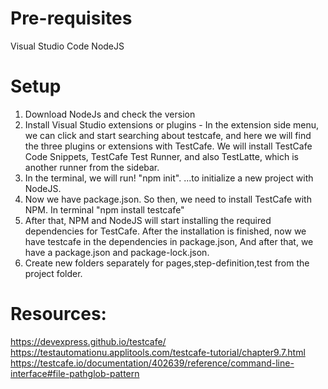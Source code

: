 

# Pre-requisites
Visual Studio Code
NodeJS

# Setup
1. Download NodeJs and check the version 
2. Install Visual Studio extensions or plugins - In the extension side menu, we can click and start searching about testcafe, and here we will find the three plugins or extensions with TestCafe. We will install TestCafe Code Snippets, TestCafe Test Runner, and also TestLatte, which is another runner from the sidebar.
3. In the terminal, we will run!  "npm init". ...to initialize a new project with NodeJS. 
4. Now we have package.json. So then, we need to install TestCafe with NPM. In terminal "npm install testcafe"
5. After that, NPM and NodeJS will start installing the required dependencies for TestCafe.
After the installation is finished, now we have testcafe in the dependencies in package.json, And after that, we have a package.json and package-lock.json.
6. Create new folders separately for pages,step-definition,test from the project folder.







# Resources:
https://devexpress.github.io/testcafe/
https://testautomationu.applitools.com/testcafe-tutorial/chapter9.7.html
https://testcafe.io/documentation/402639/reference/command-line-interface#file-pathglob-pattern

